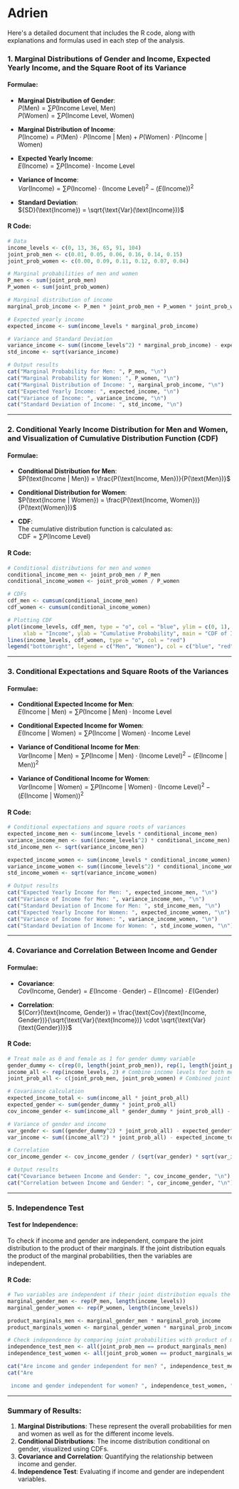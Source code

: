 # Adrien
Here's a detailed document that includes the R code, along with explanations and formulas used in each step of the analysis.

### **1. Marginal Distributions of Gender and Income, Expected Yearly Income, and the Square Root of its Variance**

#### **Formulae:**

- **Marginal Distribution of Gender**:  
  $P(\text{Men}) = \sum P(\text{Income Level, Men})$  
  $P(\text{Women}) = \sum P(\text{Income Level, Women})$

- **Marginal Distribution of Income**:  
  $P(\text{Income}) = P(\text{Men}) \cdot P(\text{Income | Men}) + P(\text{Women}) \cdot P(\text{Income | Women})$

- **Expected Yearly Income**:  
  $E(\text{Income}) = \sum P(\text{Income}) \cdot \text{Income Level}$

- **Variance of Income**:  
  ${Var}(\text{Income}) = \sum P(\text{Income}) \cdot (\text{Income Level})^2 - (E(\text{Income}))^2$

- **Standard Deviation**:  
  ${SD}(\text{Income}) = \sqrt{\text{Var}(\text{Income})}$

#### **R Code:**

```r
# Data
income_levels <- c(0, 13, 36, 65, 91, 104)
joint_prob_men <- c(0.01, 0.05, 0.06, 0.16, 0.14, 0.15)
joint_prob_women <- c(0.00, 0.09, 0.11, 0.12, 0.07, 0.04)

# Marginal probabilities of men and women
P_men <- sum(joint_prob_men)
P_women <- sum(joint_prob_women)

# Marginal distribution of income
marginal_prob_income <- P_men * joint_prob_men + P_women * joint_prob_women

# Expected yearly income
expected_income <- sum(income_levels * marginal_prob_income)

# Variance and Standard Deviation
variance_income <- sum((income_levels^2) * marginal_prob_income) - expected_income^2
std_income <- sqrt(variance_income)

# Output results
cat("Marginal Probability for Men: ", P_men, "\n")
cat("Marginal Probability for Women: ", P_women, "\n")
cat("Marginal Distribution of Income: ", marginal_prob_income, "\n")
cat("Expected Yearly Income: ", expected_income, "\n")
cat("Variance of Income: ", variance_income, "\n")
cat("Standard Deviation of Income: ", std_income, "\n")
```

---

### **2. Conditional Yearly Income Distribution for Men and Women, and Visualization of Cumulative Distribution Function (CDF)**

#### **Formulae:**

- **Conditional Distribution for Men**:  
  $P(\text{Income | Men}) = \frac{P(\text{Income, Men})}{P(\text{Men})}$

- **Conditional Distribution for Women**:  
  $P(\text{Income | Women}) = \frac{P(\text{Income, Women})}{P(\text{Women})}$

- **CDF**:  
  The cumulative distribution function is calculated as:  
  $\text{CDF} = \sum P(\text{Income Level})$

#### **R Code:**

```r
# Conditional distributions for men and women
conditional_income_men <- joint_prob_men / P_men
conditional_income_women <- joint_prob_women / P_women

# CDFs
cdf_men <- cumsum(conditional_income_men)
cdf_women <- cumsum(conditional_income_women)

# Plotting CDF
plot(income_levels, cdf_men, type = "o", col = "blue", ylim = c(0, 1),
     xlab = "Income", ylab = "Cumulative Probability", main = "CDF of Income by Gender")
lines(income_levels, cdf_women, type = "o", col = "red")
legend("bottomright", legend = c("Men", "Women"), col = c("blue", "red"), lty = 1)
```

---

### **3. Conditional Expectations and Square Roots of the Variances**

#### **Formulae:**

- **Conditional Expected Income for Men**:  
  $E(\text{Income | Men}) = \sum P(\text{Income | Men}) \cdot \text{Income Level}$

- **Conditional Expected Income for Women**:  
  $E(\text{Income | Women}) = \sum P(\text{Income | Women}) \cdot \text{Income Level}$

- **Variance of Conditional Income for Men**:  
  ${Var}(\text{Income | Men}) = \sum P(\text{Income | Men}) \cdot (\text{Income Level})^2 - (E(\text{Income | Men}))^2$

- **Variance of Conditional Income for Women**:  
  ${Var}(\text{Income | Women}) = \sum P(\text{Income | Women}) \cdot (\text{Income Level})^2 - (E(\text{Income | Women}))^2$

#### **R Code:**

```r
# Conditional expectations and square roots of variances
expected_income_men <- sum(income_levels * conditional_income_men)
variance_income_men <- sum((income_levels^2) * conditional_income_men) - expected_income_men^2
std_income_men <- sqrt(variance_income_men)

expected_income_women <- sum(income_levels * conditional_income_women)
variance_income_women <- sum((income_levels^2) * conditional_income_women) - expected_income_women^2
std_income_women <- sqrt(variance_income_women)

# Output results
cat("Expected Yearly Income for Men: ", expected_income_men, "\n")
cat("Variance of Income for Men: ", variance_income_men, "\n")
cat("Standard Deviation of Income for Men: ", std_income_men, "\n")
cat("Expected Yearly Income for Women: ", expected_income_women, "\n")
cat("Variance of Income for Women: ", variance_income_women, "\n")
cat("Standard Deviation of Income for Women: ", std_income_women, "\n")
```

---

### **4. Covariance and Correlation Between Income and Gender**

#### **Formulae:**

- **Covariance**:  
  ${Cov}(\text{Income, Gender}) = E(\text{Income} \cdot \text{Gender}) - E(\text{Income}) \cdot E(\text{Gender})$

- **Correlation**:  
  ${Corr}(\text{Income, Gender}) = \frac{\text{Cov}(\text{Income, Gender})}{\sqrt{\text{Var}(\text{Income})} \cdot \sqrt{\text{Var}(\text{Gender})}}$

#### **R Code:**

```r
# Treat male as 0 and female as 1 for gender dummy variable
gender_dummy <- c(rep(0, length(joint_prob_men)), rep(1, length(joint_prob_women)))
income_all <- rep(income_levels, 2) # Combine income levels for both men and women
joint_prob_all <- c(joint_prob_men, joint_prob_women) # Combined joint probabilities

# Covariance calculation
expected_income_total <- sum(income_all * joint_prob_all)
expected_gender <- sum(gender_dummy * joint_prob_all)
cov_income_gender <- sum(income_all * gender_dummy * joint_prob_all) - (expected_income_total * expected_gender)

# Variance of gender and income
var_gender <- sum((gender_dummy^2) * joint_prob_all) - expected_gender^2
var_income <- sum((income_all^2) * joint_prob_all) - expected_income_total^2

# Correlation
cor_income_gender <- cov_income_gender / (sqrt(var_gender) * sqrt(var_income))

# Output results
cat("Covariance between Income and Gender: ", cov_income_gender, "\n")
cat("Correlation between Income and Gender: ", cor_income_gender, "\n")
```

---

### **5. Independence Test**

#### **Test for Independence**:
To check if income and gender are independent, compare the joint distribution to the product of their marginals. If the joint distribution equals the product of the marginal probabilities, then the variables are independent.

#### **R Code:**

```r
# Two variables are independent if their joint distribution equals the product of their marginals
marginal_gender_men <- rep(P_men, length(income_levels))
marginal_gender_women <- rep(P_women, length(income_levels))

product_marginals_men <- marginal_gender_men * marginal_prob_income
product_marginals_women <- marginal_gender_women * marginal_prob_income

# Check independence by comparing joint probabilities with product of marginals
independence_test_men <- all(joint_prob_men == product_marginals_men)
independence_test_women <- all(joint_prob_women == product_marginals_women)

cat("Are income and gender independent for men? ", independence_test_men, "\n")
cat("Are

 income and gender independent for women? ", independence_test_women, "\n")
```

---

### **Summary of Results:**

1. **Marginal Distributions**: These represent the overall probabilities for men and women as well as for the different income levels.
2. **Conditional Distributions**: The income distribution conditional on gender, visualized using CDFs.
3. **Covariance and Correlation**: Quantifying the relationship between income and gender.
4. **Independence Test**: Evaluating if income and gender are independent variables.
